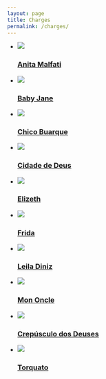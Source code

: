 ```yaml
---
layout: page
title: Charges
permalink: /charges/
---
```


<ul class="cbp-rfgrid">
  <li><a href="/caricaturas/anita"><img src="/assets/images/anita.jpg" /><div><h3>Anita Malfati</h3></div></a></li>
  <li><a href="/caricaturas/baby"><img src="/assets/images/baby.jpg" /><div><h3>Baby Jane</h3></div></a></li>
  <li><a href="/caricaturas/chico"><img src="/assets/images/chico.jpg" /><div><h3>Chico Buarque</h3></div></a></li>
  <li><a href="/caricaturas/cidade"><img src="/assets/images/cidade.jpg" /><div><h3>Cidade de Deus</h3></div></a></li>
  <li><a href="/caricaturas/elizeth"><img src="/assets/images/elizeth.jpg" /><div><h3>Elizeth</h3></div></a></li>
  <li><a href="/caricaturas/frida"><img src="/assets/images/frida.jpg" /><div><h3>Frida</h3></div></a></li>
  <li><a href="/caricaturas/leila"><img src="/assets/images/leila.jpg" /><div><h3>Leila Diniz</h3></div></a></li>
  <li><a href="/caricaturas/mononcle"><img src="/assets/images/mononcle.jpg" /><div><h3>Mon Oncle</h3></div></a></li>
  <li><a href="/caricaturas/crepusculo"><img src="/assets/images/normadesmond.jpg" /><div><h3>Crepúsculo dos Deuses</h3></div></a></li>
  <li><a href="/caricaturas/torquato"><img src="/assets/images/torquato.jpg" /><div><h3>Torquato</h3></div></a></li>
</ul>